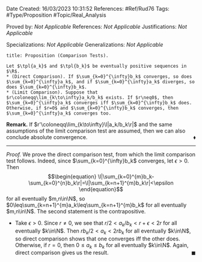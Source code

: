 <div class="topSpace"></div>

Date Created: 16/03/2023 10:31:52
References: #Ref/Rud76
Tags: #Type/Proposition #Topic/Real_Analysis

Proved by: <i>Not Applicable</i>
References: <i>Not Applicable</i>
Justifications: <i>Not Applicable</i>

Specializations: <i>Not Applicable</i>
Generalizations: <i>Not Applicable</i>

``` ad-Proposition
title: Proposition (Comparison Tests).

Let $\tpl{a_k}$ and $\tpl{b_k}$ be eventually positive sequences in $\R$.
* (Direct Comparison). If $\sum_{k=0}^{\infty}b_k$ converges, so does $\sum_{k=0}^{\infty}a_k$, and if $\sum_{k=0}^{\infty}a_k$ diverges, so does $\sum_{k=0}^{\infty}b_k$.
* (Limit Comparison). Suppose that $r\coloneqq\lim_{k\to\infty}a_k/b_k$ exists. If $r\neq0$, then $\sum_{k=0}^{\infty}a_k$ converges iff $\sum_{k=0}^{\infty}b_k$ does. Otherwise, if $r=0$ and $\sum_{k=0}^{\infty}b_k$ converges, then $\sum_{k=0}^{\infty}a_k$ converges too.

```

<b>Remark.</b> If $r'\coloneqq\lim_{k\to\infty}\l|a_k/b_k\r|$ and the same assumptions of the limit comparison test are assumed, then we can also conclude absolute convergence.<span style="float:right;">$\blacklozenge$</span>

---

<i>Proof.</i> We prove the direct comparison test, from which the limit comparison test follows. Indeed, since $\sum_{k=0}^{\infty}b_k$ converges, let $\epsilon>0$. Then
$$\begin{equation}
    \l|\sum_{k=0}^{m}b_k-\sum_{k=0}^{n}b_k\r|=\l|\sum_{k=n+1}^{m}b_k\r|<\epsilon
\end{equation}$$
for all eventually $m,n\in\N$, so $0\leq\sum_{k=n+1}^{m}a_k\leq\sum_{k=n+1}^{m}b_k$ for all eventually $m,n\in\N$. The second statement is the contrapositive.

* Take $\epsilon>0$. Since $r\neq0$, we see that $r/2<a_k/b_k<r+\epsilon<2r$ for all eventually $k\in\N$. Then $rb_k/2<a_k<2rb_k$ for all eventually $k\in\N$, so direct comparison shows that one converges iff the other does. Otherwise, if $r=0$, then $0\leq a_k\leq b_k$ for all eventually $k\in\N$. Again, direct comparison gives us the result.<span style="float:right;">$\blacksquare$</span>
